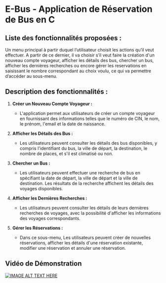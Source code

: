# E-Bus - Application de Réservation de Bus en C

## Liste des fonctionnalités proposées :

Un menu principal à partir duquel l’utilisateur choisit les actions qu’il veut effectuer. A partir de ce dernier, il va choisir s’il veut faire la création d'un nouveau compte voyageur, afficher les détails des bus, chercher un bus, afficher les dernières recherches ou encore gérer les reservations en saisissant le nombre correspondant au choix voulu, ce qui va permettre d’accéder au sous-menu.

## Description des fonctionnalités :

1. **Créer un Nouveau Compte Voyageur :**
   - L'application permet aux utilisateurs de créer un compte voyageur en fournissant des informations telles que le numéro de CIN, le nom, le prénom, l'email et la date de naissance.

2. **Afficher les Détails des Bus :**
   - Les utilisateurs peuvent consulter les détails des bus disponibles, y compris l'identifiant du bus, la ville de départ, la destination, le nombre de places, et s'il est climatisé ou    non.

3. **Chercher un Bus :**
   - Les utilisateurs peuvent effectuer une recherche de bus en spécifiant la date de départ, la ville de départ et la ville de destination. Les résultats de la recherche affichent les détails des voyages disponibles.

4. **Afficher les Dernières Recherches :**
   - Les utilisateurs peuvent consulter les détails de leurs dernières recherches de voyages, avec la possibilité d'afficher les informations des voyages correspondants.

5. **Gérer les Réservations :**
   - Dans ce sous-menu, Les utilisateurs peuvent créer de nouvelles réservations, afficher les détails d'une réservation existante, modifier une réservation et annuler une réservation.

## Vidéo de Démonstration
[![IMAGE ALT TEXT HERE](https://img.youtube.com/vi/W8dRNhAfIjY/0.jpg)](https://www.youtube.com/watch?v=W8dRNhAfIjY)

